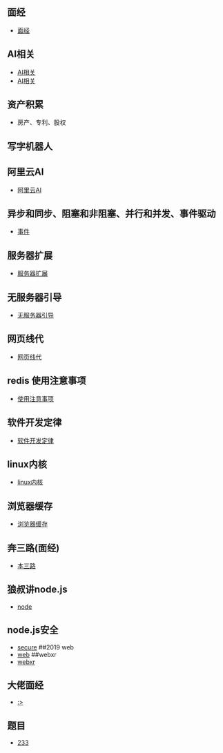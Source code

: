 ## 面经
- [面经](https://www.infoq.cn/article/gkUZZ_qQ6gCuoqpSAcw3)
## AI相关
- [AI相关](https://www.infoq.cn/article/YGy9JkRvyD-BIOdcKzRa)
- [AI相关](https://www.infoq.cn/article/UB7YFmdUoNO*MeDHomho)
## 资产积累
- 房产、专利、股权
## 写字机器人
## 阿里云AI
- [阿里云AI](https://www.infoq.cn/article/NxTj8-xC2KIZxGiFVMMu)
## 异步和同步、阻塞和非阻塞、并行和并发、事件驱动
- [事件](https://luminousmen.com/post/asynchronous-programming-blocking-and-non-blocking)
## 服务器扩展
- [服务器扩展](https://arcentry.com/blog/scaling-webapps-for-newbs-and-non-techies/)
## 无服务器引导
- [无服务器引导](https://arcentry.com/blog/)
## 网页线代
- [网页线代](http://immersivemath.com/ila/learnmore.html)
## redis 使用注意事项
- [使用注意事项](https://www.infoq.cn/article/K7dB5AFKI9mr5Ugbs_px)
## 软件开发定律
- [软件开发定律](https://www.infoq.cn/article/1dyfkOTeohgHSCh_Xle9)
## linux内核
- [linux内核](https://xinqiu.gitbooks.io/linux-insides-cn/content/Booting/linux-bootstrap-1.html)
## 浏览器缓存
- [浏览器缓存](https://www.infoq.cn/article/8VU-VCrhoxducaFPrNOL)
## 奔三路(面经)
- [本三路](http://www.bslxx.com/)
## 狼叔讲node.js
- [node](https://yq.aliyun.com/articles/615518)
## node.js安全
- [secure](https://segmentfault.com/a/1190000003860400)
##2019 web
- [web](https://www.infoq.cn/article/DcIG3BX0DG*YrcyJCttC)
##webxr
- [webxr](https://www.w3.org/TR/webxr/)
## 大佬面经
- [:>](http://www.bslxx.com/a/mianshiti/bijingmianjing/2018/0611/1998.html)
## 题目
- [233](https://www.infoq.cn/article/hqgQHz6DSYZNBS7B*93E)